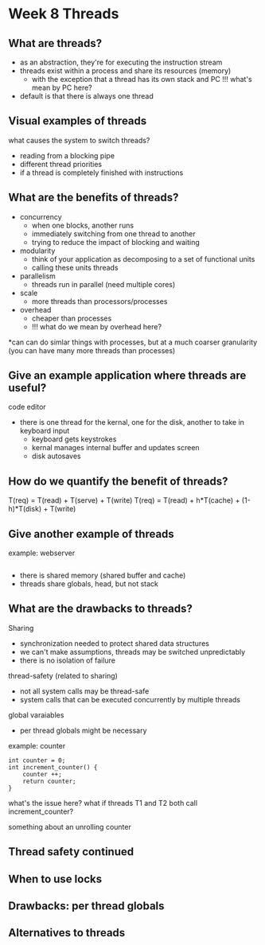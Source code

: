 # Week 8 Threads
## What are threads? 
- as an abstraction, they're for executing the instruction stream
- threads exist within a process and share its resources (memory)
    - with the exception that a thread has its own stack and PC
    !!! what's mean by PC here? 
- default is that there is always one thread

## Visual examples of threads
<!-- insert images later -->
what causes the system to switch threads? 
- reading from a blocking pipe
- different thread priorities
- if a thread is completely finished with instructions

## What are the benefits of threads?
- concurrency
  - when one blocks, another runs
  - immediately switching from one thread to another
  - trying to reduce the impact of blocking and waiting
- modularity
  - think of your application as decomposing to a set of functional units
  - calling these units threads
- parallelism
  - threads run in parallel (need multiple cores)
- scale
  - more threads than processors/processes
- overhead
  - cheaper than processes
  - !!! what do we mean by overhead here? 

*can can do simlar things with processes, but at a much coarser granularity (you can have many more threads than processes)

## Give an example application where threads are useful? 
code editor
- there is one thread for the kernal, one for the disk, another to take in keyboard input
  - keyboard gets keystrokes
  - kernal manages internal buffer and updates screen
  - disk autosaves

## How do we quantify the benefit of threads? 
T(req) = T(read) + T(serve) + T(write)
T(req) = T(read) + h*T(cache) + (1-h)*T(disk) + T(write)


## Give another example of threads
example: webserver
```
```
- there is shared memory (shared buffer and cache)
- threads share globals, head, but not stack


## What are the drawbacks to threads? 
Sharing
- synchronization needed to protect shared data structures
- we can't make assumptions, threads may be switched unpredictably
- there is no isolation of failure

thread-safety (related to sharing)
- not all system calls may be thread-safe
- system calls that can be executed concurrently by multiple threads

global varaiables
- per thread globals might be necessary


example: counter
```
int counter = 0; 
int increment_counter() {
    counter ++;
    return counter;
}
```
what's the issue here? what if threads T1 and T2 both call increment_counter? 

something about an unrolling counter

## Thread safety continued

## When to use locks

## Drawbacks: per thread globals

## Alternatives to threads
  